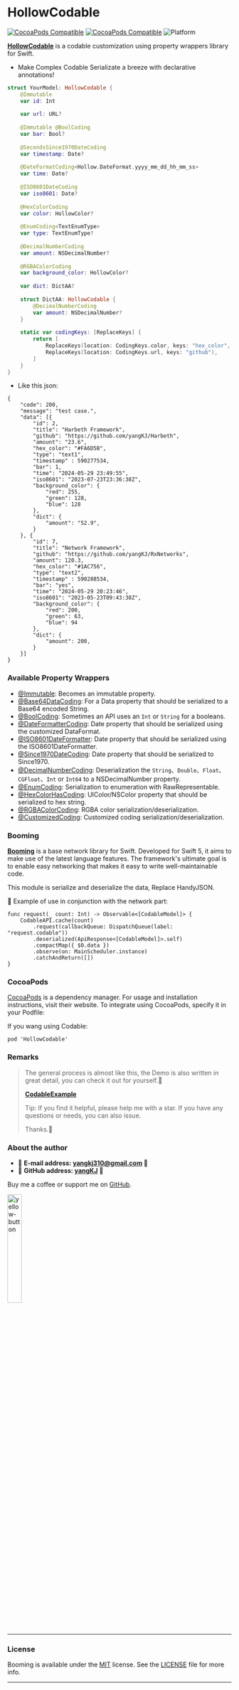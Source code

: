 # HollowCodable

[![CocoaPods Compatible](https://img.shields.io/cocoapods/v/HollowCodable.svg?style=flat&label=HollowCodable&colorA=28a745&&colorB=4E4E4E)](https://cocoapods.org/pods/HollowCodable)
[![CocoaPods Compatible](https://img.shields.io/cocoapods/v/Booming.svg?style=flat&label=Booming&colorA=28a745&&colorB=4E4E4E)](https://cocoapods.org/pods/Booming)
![Platform](https://img.shields.io/badge/Platforms-iOS%20%7C%20macOS%20%7C%20watchOS-4E4E4E.svg?colorA=28a745)

**[HollowCodable](https://github.com/yangKJ/HollowCodable)** is a codable customization using property wrappers library for Swift.

- Make Complex Codable Serializate a breeze with declarative annotations!

```swift
struct YourModel: HollowCodable {
    @Immutable
    var id: Int
    
    var url: URL?
    
    @Immutable @BoolCoding
    var bar: Bool?
    
    @SecondsSince1970DateCoding
    var timestamp: Date?
    
    @DateFormatCoding<Hollow.DateFormat.yyyy_mm_dd_hh_mm_ss>
    var time: Date?
    
    @ISO8601DateCoding
    var iso8601: Date?
    
    @HexColorCoding
    var color: HollowColor?
    
    @EnumCoding<TextEnumType>
    var type: TextEnumType?
    
    @DecimalNumberCoding
    var amount: NSDecimalNumber?
    
    @RGBAColorCoding
    var background_color: HollowColor?
    
    var dict: DictAA?
    
    struct DictAA: HollowCodable {
        @DecimalNumberCoding
        var amount: NSDecimalNumber?
    }
    
    static var codingKeys: [ReplaceKeys] {
        return [
            ReplaceKeys(location: CodingKeys.color, keys: "hex_color", "hex_color2"),
            ReplaceKeys(location: CodingKeys.url, keys: "github"),
        ]
    }
}
```
- Like this json:

```
{
    "code": 200,
    "message": "test case.",
    "data": [{
        "id": 2,
        "title": "Harbeth Framework",
        "github": "https://github.com/yangKJ/Harbeth",
        "amount": "23.6",
        "hex_color": "#FA6D5B",
        "type": "text1",
        "timestamp" : 590277534,
        "bar": 1,
        "time": "2024-05-29 23:49:55",
        "iso8601": "2023-07-23T23:36:38Z",
        "background_color": {
            "red": 255,
            "green": 128,
            "blue": 128
        },
        "dict": {
            "amount": "52.9",
        }
    }, {
        "id": 7,
        "title": "Network Framework",
        "github": "https://github.com/yangKJ/RxNetworks",
        "amount": 120.3,
        "hex_color": "#1AC756",
        "type": "text2",
        "timestamp" : 590288534,
        "bar": "yes",
        "time": "2024-05-29 20:23:46",
        "iso8601": "2023-05-23T09:43:38Z",
        "background_color": {
            "red": 200,
            "green": 63,
            "blue": 94
        },
        "dict": {
            "amount": 200,
        }
    }]
}
```

### Available Property Wrappers
- [@Immutable](https://github.com/yangKJ/HollowCodable/blob/master/Sources/Immutable.swift): Becomes an immutable property.
- [@Base64DataCoding](https://github.com/yangKJ/HollowCodable/blob/master/Sources/Base64DataCoding.swift): For a Data property that should be serialized to a Base64 encoded String.
- [@BoolCoding](https://github.com/yangKJ/HollowCodable/blob/master/Sources/BoolCoding.swift): Sometimes an API uses an `Int` or `String` for a booleans.
- [@DateFormatterCoding](https://github.com/yangKJ/HollowCodable/blob/master/Sources/DateFormatterCoding.swift): Date property that should be serialized using the customized DataFormat.
- [@ISO8601DateFormatter](https://github.com/yangKJ/HollowCodable/blob/master/Sources/ISO8601DateFormatter.swift): Date property that should be serialized using the ISO8601DateFormatter.
- [@Since1970DateCoding](https://github.com/yangKJ/HollowCodable/blob/master/Sources/Since1970DateCoding.swift): Date property that should be serialized to Since1970.
- [@DecimalNumberCoding](https://github.com/yangKJ/HollowCodable/blob/master/Sources/DecimalNumberCoding.swift): Deserialization the `String`、`Double`、`Float`、`CGFloat`、`Int` or `Int64` to a NSDecimalNumber property.
- [@EnumCoding](https://github.com/yangKJ/HollowCodable/blob/master/Sources/EnumCoding.swift): Serialization to enumeration with RawRepresentable.
- [@HexColorHasCoding](https://github.com/yangKJ/HollowCodable/blob/master/Sources/HexColorHasCoding.swift): UIColor/NSColor property that should be serialized to hex string.
- [@RGBAColorCoding](https://github.com/yangKJ/HollowCodable/blob/master/Sources/RGBAColorCoding.swift): RGBA color serialization/deserialization.
- [@CustomizedCoding](https://github.com/yangKJ/HollowCodable/blob/master/Sources/CustomizedCoding.swift): Customized coding serialization/deserialization.

### Booming
**[Booming](https://github.com/yangKJ/RxNetworks)** is a base network library for Swift. Developed for Swift 5, it aims to make use of the latest language features. The framework's ultimate goal is to enable easy networking that makes it easy to write well-maintainable code.

This module is serialize and deserialize the data, Replace HandyJSON.

🎷 Example of use in conjunction with the network part:

```
func request(_ count: Int) -> Observable<[CodableModel]> {
    CodableAPI.cache(count)
        .request(callbackQueue: DispatchQueue(label: "request.codable"))
        .deserialized(ApiResponse<[CodableModel]>.self)
        .compactMap({ $0.data })
        .observe(on: MainScheduler.instance)
        .catchAndReturn([])
}
```

### CocoaPods

[CocoaPods](https://cocoapods.org) is a dependency manager. For usage and installation instructions, visit their website. To integrate using CocoaPods, specify it in your Podfile:

If you wang using Codable:

```
pod 'HollowCodable'
```

### Remarks

> The general process is almost like this, the Demo is also written in great detail, you can check it out for yourself.🎷
>
> [**CodableExample**](https://github.com/yangKJ/HollowCodable)
>
> Tip: If you find it helpful, please help me with a star. If you have any questions or needs, you can also issue.
>
> Thanks.🎇

### About the author
- 🎷 **E-mail address: [yangkj310@gmail.com](yangkj310@gmail.com) 🎷**
- 🎸 **GitHub address: [yangKJ](https://github.com/yangKJ) 🎸**

Buy me a coffee or support me on [GitHub](https://github.com/sponsors/yangKJ?frequency=one-time&sponsor=yangKJ).

<a href="https://www.buymeacoffee.com/yangkj3102">
<img width=25% alt="yellow-button" src="https://user-images.githubusercontent.com/1888355/146226808-eb2e9ee0-c6bd-44a2-a330-3bbc8a6244cf.png">
</a>

-----

### License
Booming is available under the [MIT](LICENSE) license. See the [LICENSE](LICENSE) file for more info.

-----
